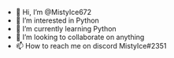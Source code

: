 - 👋 Hi, I’m @MistyIce672
- 👀 I’m interested in Python
- 🌱 I’m currently learning Python
- 💞️ I’m looking to collaborate on anything
- 📫 How to reach me  on discord MistyIce#2351

<!---
MistyIce672/MistyIce672 is a ✨ special ✨ repository because its `README.md` (this file) appears on your GitHub profile.
You can click the Preview link to take a look at your changes.
--->
